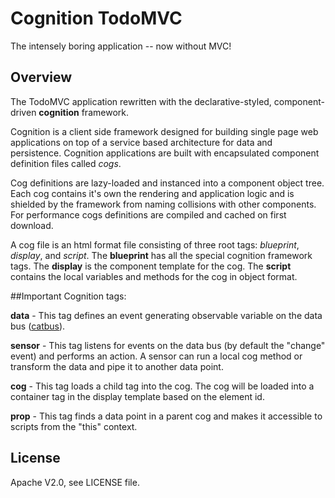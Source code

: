 # Cognition TodoMVC

The intensely boring application -- now without MVC!

## Overview

The TodoMVC application rewritten with the declarative-styled, component-driven **cognition** framework.

Cognition is a client side framework designed for building single page web applications on top of a service based
architecture for data and persistence. Cognition applications are built with encapsulated component definition files called *cogs*.

Cog definitions are lazy-loaded and instanced into a component object tree. Each cog contains it's own the rendering and application logic and is shielded by the framework from naming collisions with other components. For performance
cogs definitions are compiled and cached on first download.

A cog file is an html format file consisting of three root tags: *blueprint*, *display*, and *script*.
The **blueprint** has all the special cognition framework tags.
The **display** is the component template for the cog.
The **script** contains the local variables and methods for the cog in object format.

##Important Cognition tags:

**data** - This tag defines an event generating observable variable on the data bus ([catbus]).

**sensor** - This tag listens for events on the data bus (by default the "change" event) and performs an action.
A sensor can run a local cog method or transform the data and pipe it to another data point.

**cog** - This tag loads a child tag into the cog. The cog will be loaded into a container tag in
the display template based on the element id.

**prop** - This tag finds a data point in a parent cog and makes it accessible to scripts from the "this" context.


## License

Apache V2.0, see LICENSE file.

[catbus]: https://github.com/DarkMarmot/catbus
